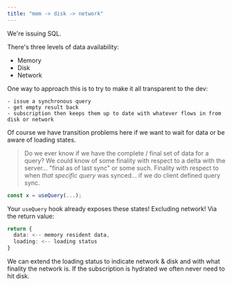 ```yaml
---
title: "mem -> disk -> network"
---
```


We're issuing SQL.

There's three levels of data availability:
- Memory
- Disk
- Network

One way to approach this is to try to make it all transparent to the dev:
```
- issue a synchronous query
- get empty result back
- subscription then keeps them up to date with whatever flows in from disk or network
```

Of course we have transition problems here if we want to wait for data or be aware of loading states.

> Do we ever know if we have the complete / final set of data for a query? We could know of some finality with respect to a delta with the server... "final as of last sync" or some such. Finality with respect to when _that specific query_ was synced... if we do client defined query sync.

```ts
const x = useQuery(...);
```

Your `useQuery` hook already exposes these states! Excluding network! Via the return value:

```ts
return {
  data: <-- memory resident data,
  loading: <-- loading status
}
```

We can extend the loading status to indicate network & disk and with what finality the network is. If the subscription is hydrated we often never need to hit disk.